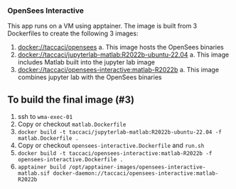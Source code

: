 ### OpenSees Interactive

This app runs on a VM using apptainer. The image is built from 3 Dockerfiles to create the following 3 images:

1. [docker://taccaci/opensees](https://github.com/TACC/WMA-Tapis-Templates/blob/main/applications/opensees-express/opensees-interactive.Dockerfile)
    a. This image hosts the OpenSees binaries
2. [docker://taccaci/jupyterlab-matlab:R2022b-ubuntu-22.04](https://github.com/TACC/WMA-Tapis-Templates/blob/main/applications/opensees-interactive/matlab.Dockerfile)
    a. This image includes Matlab built into the jupyter lab image
3. [docker://taccaci/opensees-interactive:matlab-R2022b](https://github.com/TACC/WMA-Tapis-Templates/blob/main/applications/opensees-interactive/Dockerfile)
    a. This image combines jupyter lab with the OpenSees binaries

## To build the final image (#3)
1. ssh to `wma-exec-01`
2. Copy or checkout `matlab.Dockerfile`
3. `docker build -t taccaci/jupyterlab-matlab:R2022b-ubuntu-22.04 -f matlab.Dockerfile .`
4. Copy or checkout `opensees-interactive.Dockerfile` and `run.sh`
5. `docker build -t taccaci/opensees-interactive:matlab-R2022b -f opensees-interactive.Dockerfile .`
6. `apptainer build /opt/apptainer-images/opensees-interactive-matlab.sif docker-daemon://taccaci/opensees-interactive:matlab-R2022b`
